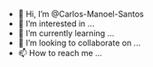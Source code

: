 - 👋 Hi, I’m @Carlos-Manoel-Santos
- 👀 I’m interested in ...
- 🌱 I’m currently learning ...
- 💞️ I’m looking to collaborate on ...
- 📫 How to reach me ...

<!---
Carlos-Manoel-Santos/Carlos-Manoel-Santos is a ✨ special ✨ repository because its `README.md` (this file) appears on your GitHub profile.
You can click the Preview link to take a look at your changes.
--->
